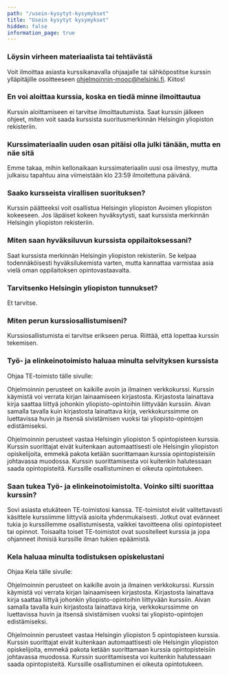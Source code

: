 ```yaml
---
path: "/usein-kysytyt-kysymykset"
title: "Usein kysytyt kysymykset"
hidden: false
information_page: true
---
```


<table-of-contents></table-of-contents>

### Löysin virheen materiaalista tai tehtävästä

Voit ilmoittaa asiasta kurssikanavalla ohjaajalle tai sähköpostitse kurssin ylläpitäjille osoitteeseen ohjelmoinnin-mooc@helsinki.fi. Kiitos!

### En voi aloittaa kurssia, koska en tiedä minne ilmoittautua

Kurssin aloittamiseen ei tarvitse ilmoittautumista. Saat kurssin jälkeen ohjeet, miten voit saada kurssista suoritusmerkinnän Helsingin yliopiston rekisteriin.

### Kurssimateriaalin uuden osan pitäisi olla julki tänään, mutta en näe sitä

Emme takaa, mihin kellonaikaan kurssimateriaalin uusi osa ilmestyy, mutta julkaisu tapahtuu aina viimeistään klo 23:59 ilmoitettuna päivänä.

### Saako kursseista virallisen suorituksen?

Kurssin päätteeksi voit osallistua Helsingin yliopiston Avoimen yliopiston kokeeseen. Jos läpäiset kokeen hyväksytysti, saat kurssista merkinnän Helsingin yliopiston rekisteriin.

### Miten saan hyväksiluvun kurssista oppilaitoksessani?

Saat kurssista merkinnän Helsingin yliopiston rekisteriin. Se kelpaa todennäköisesti hyväksilukemista varten, mutta kannattaa varmistaa asia vielä oman oppilaitoksen opintovastaavalta.

### Tarvitsenko Helsingin yliopiston tunnukset?

Et tarvitse.

### Miten perun kurssiosallistumiseni?

Kurssiosallistumista ei tarvitse erikseen perua. Riittää, että lopettaa kurssin tekemisen.

### Työ- ja elinkeinotoimisto haluaa minulta selvityksen kurssista

Ohjaa TE-toimisto tälle sivulle:

Ohjelmoinnin perusteet on kaikille avoin ja ilmainen verkkokurssi. Kurssin käymistä voi verrata kirjan lainaamiseen kirjastosta. Kirjastosta lainattava kirja saattaa liittyä johonkin yliopisto-opintoihin liittyvään kurssiin. Aivan samalla tavalla kuin kirjastosta lainattava kirja, verkkokurssimme on luettavissa huvin ja itsensä sivistämisen vuoksi tai yliopisto-opintojen edistämiseksi.

Ohjelmoinnin perusteet vastaa Helsingin yliopiston 5 opintopisteen kurssia. Kurssin suorittajat eivät kuitenkaan automaattisesti ole Helsingin yliopiston opiskelijoita, emmekä pakota ketään suorittamaan kurssia opintopisteisiin johtavassa muodossa. Kurssin suorittamisesta voi kuitenkin halutessaan saada opintopisteitä. Kurssille osallistuminen ei oikeuta opintotukeen.

### Saan tukea Työ- ja elinkeinotoimistolta. Voinko silti suorittaa kurssin?

Sovi asiasta etukäteen TE-toimistosi kanssa. TE-toimistot eivät valitettavasti käsittele kurssiimme liittyviä asioita yhdenmukaisesti. Jotkut ovat evänneet tukia jo kurssillemme osallistumisesta, vaikkei tavoitteena olisi opintopisteet tai opinnot. Toisaalta toiset TE-toimistot ovat suositelleet kurssia ja jopa ohjanneet ihmisiä kurssille ilman tukien epäämistä.

### Kela haluaa minulta todistuksen opiskelustani

Ohjaa Kela tälle sivulle:

Ohjelmoinnin perusteet on kaikille avoin ja ilmainen verkkokurssi. Kurssin käymistä voi verrata kirjan lainaamiseen kirjastosta. Kirjastosta lainattava kirja saattaa liittyä johonkin yliopisto-opintoihin liittyvään kurssiin. Aivan samalla tavalla kuin kirjastosta lainattava kirja, verkkokurssimme on luettavissa huvin ja itsensä sivistämisen vuoksi tai yliopisto-opintojen edistämiseksi.

Ohjelmoinnin perusteet vastaa Helsingin yliopiston 5 opintopisteen kurssia. Kurssin suorittajat eivät kuitenkaan automaattisesti ole Helsingin yliopiston opiskelijoita, emmekä pakota ketään suorittamaan kurssia opintopisteisiin johtavassa muodossa. Kurssin suorittamisesta voi kuitenkin halutessaan saada opintopisteitä. Kurssille osallistuminen ei oikeuta opintotukeen.
